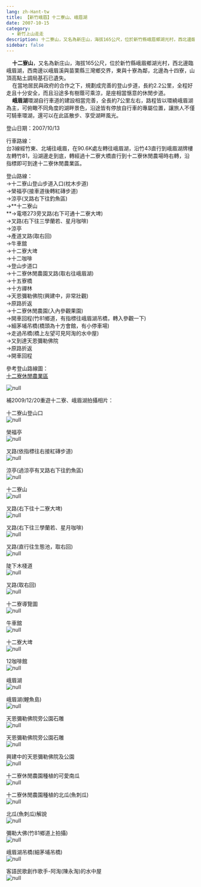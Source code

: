 ```yaml
---
lang: zh-Hant-tw
title: 【新竹峨眉】十二寮山、峨眉湖
date: 2007-10-15
category: 
  - 新竹上山走走
description: 十二寮山，又名為新庄山，海拔165公尺，位於新竹縣峨眉鄉湖光村，西北邊臨峨眉湖，西南邊以峨眉溪與苗栗縣三灣鄉交界，東與十寮為鄰，北邊為十四寮，山頂高點土調局基石已遺失。 在當地居民與政府的合作之下，規劃成完善的登山步道，長約2.2公里，全程好走且十分安全，而且沿途多有樹蔭可乘涼，是座相當愜意的休閒步道。 峨眉湖環湖自行車道的建設相當完善，全長約7公里左右，路程皆以環繞峨眉湖為主，可俯瞰不同角度的湖畔景色，沿途皆有停放自行車的專屬位置，讓旅人不僅可騎車環湖，還可以在此區散步、享受湖畔風光。
sidebar: false
---
```


    **十二寮山**，又名為新庄山，海拔165公尺，位於新竹縣峨眉鄉湖光村，西北邊臨峨眉湖，西南邊以峨眉溪與苗栗縣三灣鄉交界，東與十寮為鄰，北邊為十四寮，山頂高點土調局基石已遺失。  
    在當地居民與政府的合作之下，規劃成完善的登山步道，長約2.2公里，全程好走且十分安全，而且沿途多有樹蔭可乘涼，是座相當愜意的休閒步道。  
    **峨眉湖**環湖自行車道的建設相當完善，全長約7公里左右，路程皆以環繞峨眉湖為主，可俯瞰不同角度的湖畔景色，沿途皆有停放自行車的專屬位置，讓旅人不僅可騎車環湖，還可以在此區散步、享受湖畔風光。

登山日期：2007/10/13

行車路線：  
台3線經竹東、北埔往峨眉，在90.6K處左轉往峨眉湖，沿竹43直行到峨眉湖牌樓左轉竹81，沿湖邊走到底，轉經過十二寮大橋直行到十二寮休閒農場時右轉，沿指標即可到達十二寮休閒農業區。

登山路線：  
→十二寮山登山步道入口(枕木步道)  
→榮福亭(接車道後轉紅磚步道)  
→涼亭(叉路右下往釣魚區)  
→**十二寮山  
**→電塔273旁叉路(右下可通十二寮大埤)  
→叉路(右下往三學蘭若、星月咖啡)  
→涼亭  
→產道叉路(取右回)  
→牛車舘  
→十二寮大埤  
→十二咖啡  
→登山步道口  
→十二寮休閒農園叉路(取右往峨眉湖)  
→十五寮橋  
→十方禪林  
→天恩彌勒佛院(興建中，非常壯觀)  
→原路折返  
→十二寮休閒農園(入內參觀果園)  
→開車回程(竹81鄉道，有指標往峨眉湖吊橋，轉入參觀一下)  
→細茅埔吊橋(橋頭為十方會館，有小停車場)  
→走過吊橋(橋上左望可見阿淘的水中屋)  
→又到達天恩彌勒佛院  
→原路折返  
→開車回程

參考登山路線圖：  
[十二寮休閒農業區](http://shiherliao.hcomt.gov.tw/list.php?func=map)

![null](image/121998420_l.jpg)

補2009/12/20重遊十二寮、峨眉湖拍攝相片：

十二寮山登山口  
![null](image/141333949_l.jpg)

榮福亭  
![null](image/141333961_l.jpg)

叉路(依指標往右接紅磚步道)  
![null](image/141333964_l.jpg)

涼亭(過涼亭有叉路右下往釣魚區)  
![null](image/141333979_l.jpg)

十二寮山  
![null](image/141333981_l.jpg)

叉路(右下往十二寮大埤)  
![null](image/141333983_l.jpg)

叉路(右下往三學蘭若、星月咖啡)  
![null](image/141333985_l.jpg)

叉路(直行往生態池，取右回)  
![null](image/141333986_l.jpg)

陡下木棧道  
![null](image/141333998_l.jpg)

叉路(取右回)  
![null](image/141334001_l.jpg)

十二寮導覽圖  
![null](image/141334011_l.jpg)

牛車舘  
![null](image/141334013_l.jpg)

十二寮大埤  
![null](image/141334014_l.jpg)

12咖啡館  
![null](image/141334016_l.jpg)

峨眉湖  
![null](image/141334019_l.jpg)

峨眉湖(鯉魚島)  
![null](image/141334175_l.jpg)

天恩彌勒佛院旁公園石雕  
![null](image/141334053_l.jpg)

天恩彌勒佛院旁公園石雕  
![null](image/141334125_l.jpg)

興建中的天恩彌勒佛院及公園  
![null](image/141334152_l.jpg)

十二寮休閒農園種植的可愛南瓜  
![null](image/141334185_l.jpg)

十二寮休閒農園種植的北瓜(魚刺瓜)  
![null](image/141334188_l.jpg)

北瓜(魚刺瓜)解說  
![null](image/141334179_l.jpg)

彌勒大佛(竹81鄉道上拍攝)  
![null](image/141334193_l.jpg)

峨眉湖吊橋(細茅埔吊橋)  
![null](image/141334200_l.jpg)

客語民歌創作歌手-阿淘(陳永淘)的水中屋  
![null](image/141333947_l.jpg)